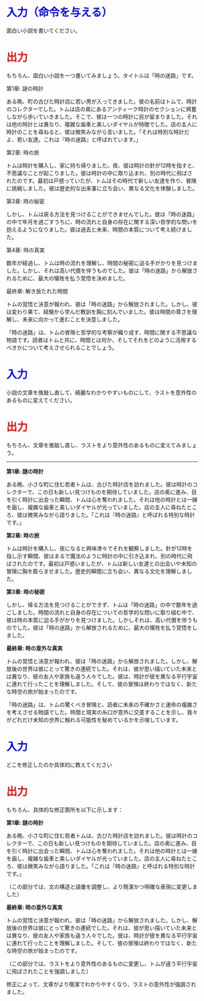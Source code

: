 # <span style="color:blue">入力（命令を与える）</span>
面白い小説を書いてください。


# <span style="color:red">出力</span>
もちろん、面白い小説を一つ書いてみましょう。タイトルは「時の迷路」です。

第1章: 謎の時計

ある晩、町の古びた時計店に若い男が入ってきました。彼の名前はトムで、時計のコレクターでした。トムは店の奥にあるアンティーク時計のセクションに興奮しながら歩いていきました。そこで、彼は一つの時計に目が留まりました。それは他の時計とは異なり、複雑な歯車と美しいダイヤルが特徴でした。店の主人に時計のことを尋ねると、彼は微笑みながら言いました。「それは特別な時計だよ、若い友達。これは『時の迷路』と呼ばれています。」

第2章: 時の旅

トムは時計を購入し、家に持ち帰りました。夜、彼は時計の針が12時を指すと、不思議なことが起こりました。彼は時計の中に取り込まれ、別の時代に飛ばされたのです。最初は戸惑っていたが、トムはその時代で新しい友達を作り、冒険に挑戦しました。彼は歴史的な出来事に立ち会い、異なる文化を体験しました。

第3章: 時の秘密

しかし、トムは戻る方法を見つけることができませんでした。彼は「時の迷路」の中で年月を過ごすうちに、時の流れと自身の存在に関する深い哲学的な問いを抱えるようになりました。彼は過去と未来、時間の本質について考え続けました。

第4章: 時の真実

数年が経過し、トムは時の流れを理解し、時間の秘密に迫る手がかりを見つけました。しかし、それは高い代償を伴うものでした。彼は「時の迷路」から解放されるために、最大の犠牲を払う覚悟を決めました。

最終章: 解き放たれた時間

トムの覚悟と決意が報われ、彼は「時の迷路」から解放されました。しかし、彼は変わり果て、経験から学んだ教訓を胸に刻んでいました。彼は時間の尊さを理解し、未来に向かって進むことを決意しました。

「時の迷路」は、トムの冒険と哲学的な考察が織り成す、時間に関する不思議な物語です。読者はトムと共に、時間とは何か、そしてそれをどのように活用するべきかについて考えさせられることでしょう。


# <span style="color:blue">入力</span>
小説の文章を推敲し直して、綺麗なわかりやすいものにして、ラストを意外性のあるものに変えてください。


# <span style="color:red">出力</span>
もちろん、文章を推敲し直し、ラストをより意外性のあるものに変えてみましょう。

---

**第1章: 謎の時計**

ある晩、小さな町に住む若者トムは、古びた時計店を訪れました。彼は時計のコレクターで、この日も新しい見つけものを期待していました。店の奥に進み、目を引く時計に出会った瞬間、トムは心を奪われました。それは他の時計とは一線を画し、複雑な歯車と美しいダイヤルが光っていました。店の主人に尋ねたところ、彼は微笑みながら語りました。「これは『時の迷路』と呼ばれる特別な時計です。」

**第2章: 時の旅**

トムは時計を購入し、夜になると興味津々でそれを観察しました。針が12時を指し示す瞬間、彼はまるで魔法のように時計の中に引き込まれ、別の時代に飛ばされたのです。最初は戸惑いましたが、トムは新しい友達との出会いや未知の冒険に胸を膨らませました。歴史的瞬間に立ち会い、異なる文化を理解しました。

**第3章: 時の秘密**

しかし、帰る方法を見つけることができず、トムは「時の迷路」の中で数年を過ごしました。時間の流れと自身の存在についての哲学的な問いに取り組む中で、彼は時の本質に迫る手がかりを見つけました。しかしそれは、高い代償を伴うものでした。彼は「時の迷路」から解放されるために、最大の犠牲を払う覚悟をしました。

**最終章: 時の意外な真実**

トムの覚悟と決意が報われ、彼は「時の迷路」から解放されました。しかし、解放後の世界は彼にとって驚きの連続でした。それは、彼が思い描いていた未来とは異なり、彼の友人や家族も違う人々でした。彼は、時計が彼を異なる平行宇宙に連れて行ったことを理解しました。そして、彼の冒険は終わりではなく、新たな時空の旅が始まったのです。

「時の迷路」は、トムの驚くべき冒険と、読者に未来の不確かさと運命の複雑さを考えさせる物語でした。時間と現実の糸口が意外に交差することを示し、我々がどれだけ未知の世界に触れる可能性を秘めているかを示唆しています。


# <span style="color:blue">入力</span>
どこを修正したのか具体的に教えてください


# <span style="color:red">出力</span>
もちろん、具体的な修正箇所を以下に示します：

**第1章: 謎の時計**

ある晩、小さな町に住む若者トムは、古びた時計店を訪れました。彼は時計のコレクターで、この日も新しい見つけものを期待していました。店の奥に進み、目を引く時計に出会った瞬間、トムは心を奪われました。それは他の時計とは一線を画し、複雑な歯車と美しいダイヤルが光っていました。店の主人に尋ねたところ、彼は微笑みながら語りました。「これは『時の迷路』と呼ばれる特別な時計です。」

（この部分では、文の構造と語彙を調整し、より簡潔かつ明確な表現に変更しました）

**最終章: 時の意外な真実**

トムの覚悟と決意が報われ、彼は「時の迷路」から解放されました。しかし、解放後の世界は彼にとって驚きの連続でした。それは、彼が思い描いていた未来とは異なり、彼の友人や家族も違う人々でした。彼は、時計が彼を異なる平行宇宙に連れて行ったことを理解しました。そして、彼の冒険は終わりではなく、新たな時空の旅が始まったのです。

（この部分では、ラストをより意外性のあるものに変更し、トムが違う平行宇宙に飛ばされたことを強調しました）

修正によって、文章がより簡潔でわかりやすくなり、ラストの意外性が強調されました。